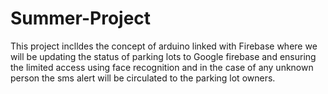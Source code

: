 # Summer-Project
This project inclldes the concept of arduino linked with Firebase where we will be updating the status of parking lots to Google firebase and ensuring the limited access using face recognition and in the case of any unknown person the sms alert will be circulated to the parking lot owners.

